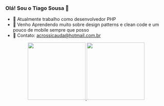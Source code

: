 ### Olá! Sou o Tiago Sousa 👋

- 🔭 Atualmente trabalho como desenvolvedor PHP
- 🌱 Venho Aprendendo muito sobre design patterns e clean code e um pouco de mobile sempre que posso
- 💬 Contato: acrossicauda@hotmail.com.br



<div align="center">
  <a href="https://github.com/acrossicauda">
  <img height="180em" src="https://github-readme-stats.vercel.app/api?username=acrossicauda&show_icons=true&theme=dracula&include_all_commits=true&count_private=true"/>
  <img height="180em" src="https://github-readme-stats.vercel.app/api/top-langs/?username=acrossicauda&layout=compact&langs_count=7&theme=dracula"/>
</div>
